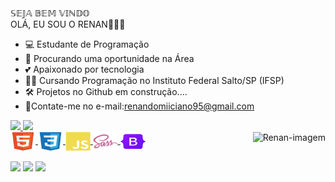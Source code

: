 
   𝕊𝔼𝕁𝔸 𝔹𝔼𝕄 𝕍𝕀ℕ𝔻𝕆                                                      
 OLÁ, EU SOU O RENAN👋👨‍💻
- 💻 Estudante de Programação
- 🌱 Procurando uma oportunidade na Área
- 💕 Apaixonado por tecnologia 
- 👨‍🎓 Cursando Programação no Instituto Federal Salto/SP (IFSP)
- 🛠 Projetos no Github em construção....
- 💬Contate-me no e-mail:renandomiiciano95@gmail.com
<div>
  <a href="https://github.com/renanpd95">
  <img height="170em" src="https://github-readme-stats.vercel.app/api?username=renanpd95&show_icons=true&theme=dracula&include_all_commits=true&count_private=true"/>
  <img height="130em" src="https://github-readme-stats.vercel.app/api/top-langs/?username=renanpd95&layout=compact&langs_count=7&theme=dracula"/>
</div>
  <div>
    <img align="center" alt="renan-HTML" height="30" width="40" src="https://raw.githubusercontent.com/devicons/devicon/master/icons/html5/html5-original.svg">
    <img align="center" alt="renan-CSS" height="30" width="40" src="https://raw.githubusercontent.com/devicons/devicon/master/icons/css3/css3-original.svg">
    <img align="center" alt="renan-Js" height="30" width="40" src="https://raw.githubusercontent.com/devicons/devicon/master/icons/javascript/javascript-plain.svg">
    <img align="center" alt="renan-CSS" height="30" width="40" src="https://raw.githubusercontent.com/devicons/devicon/master/icons/sass/sass-original.svg">
    <img align="center" alt="renan-CSS" height="30" width="40" src="https://raw.githubusercontent.com/devicons/devicon/master/icons/bootstrap/bootstrap-original.svg">
    <img align="right" alt="Renan-imagem" src="https://c.tenor.com/h5pnzydlw1MAAAAC/thumbs-up-waynes-world.gif">
  </div>
  <br/>
  <div>
     <a href = "mailto:renandomiiciano95@gmail.com"><img src="https://img.shields.io/badge/Gmail-D14836?style=for-the-badge&logo=gmail&logoColor=white"></a>
     <a href="https://www.linkedin.com/in/renan-domiciano/" target="_blank"><img src="https://img.shields.io/badge/-LinkedIn-%230077B5?style=for-the-badge&logo=linkedin&logoColor=white" target="_blank"></a> 
    <a href="https://www.instagram.com/renan__domiciano/" target="_blank"><img src="https://img.shields.io/badge/-Instagram-%23E4405F?style=for-the-        badge&logo=instagram&logoColor=white" target="_blank"></a>
  </div>
  


